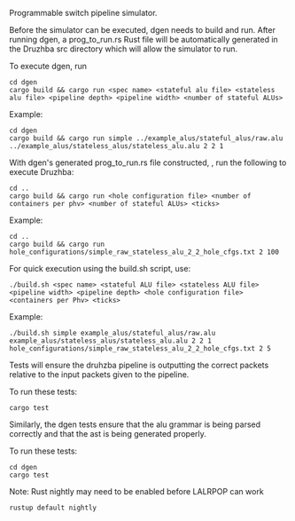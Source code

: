 Programmable switch pipeline simulator.

Before the simulator can be executed, dgen needs to build
and run. After running dgen, a prog_to_run.rs Rust file
will be automatically generated in the Druzhba src directory 
which will allow the simulator to run.

To execute dgen, run

    cd dgen
    cargo build && cargo run <spec name> <stateful alu file> <stateless alu file> <pipeline depth> <pipeline width> <number of stateful ALUs>

Example:

    cd dgen
    cargo build && cargo run simple ../example_alus/stateful_alus/raw.alu ../example_alus/stateless_alus/stateless_alu.alu 2 2 1

With dgen's generated prog_to_run.rs file constructed,
, run the following to execute Druzhba:

    cd ..
    cargo build && cargo run <hole configuration file> <number of containers per phv> <number of stateful ALUs> <ticks>

Example:

    cd ..
    cargo build && cargo run hole_configurations/simple_raw_stateless_alu_2_2_hole_cfgs.txt 2 100

For quick execution using the build.sh script, use:

    ./build.sh <spec name> <stateful ALU file> <stateless ALU file> <pipeline width> <pipeline depth> <hole configuration file> <containers per Phv> <ticks>

Example:

    ./build.sh simple example_alus/stateful_alus/raw.alu example_alus/stateless_alus/stateless_alu.alu 2 2 1 hole_configurations/simple_raw_stateless_alu_2_2_hole_cfgs.txt 2 5

Tests will ensure the druhzba pipeline is outputting
the correct packets relative to the input packets
given to the pipeline. 

To run these tests:

    cargo test

Similarly, the dgen tests ensure that the alu grammar
is being parsed correctly and that the ast is being
generated properly. 

To run these tests:

    cd dgen
    cargo test

Note: Rust nightly may need to be enabled before LALRPOP
can work

    rustup default nightly

